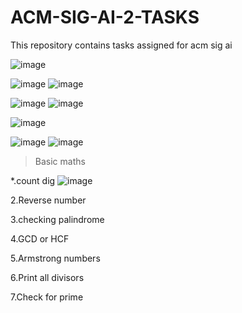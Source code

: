 # ACM-SIG-AI-2-TASKS
This repository contains tasks assigned for acm sig ai 

![image](https://github.com/user-attachments/assets/3513d705-99d6-49c1-9f68-c383d65581ef)

![image](https://github.com/user-attachments/assets/2728f72c-2db7-4066-8c43-a0305822b1a0)
![image](https://github.com/user-attachments/assets/7eccc570-8f87-4cd6-8860-2a01ca8eea40)


![image](https://github.com/user-attachments/assets/027e38ec-7468-4e59-857a-7f32af614917)
![image](https://github.com/user-attachments/assets/bad97470-89fa-4a00-8144-84cbb2831da3)

![image](https://github.com/user-attachments/assets/8e61e475-737f-4973-a985-64e69e2a991f)

![image](https://github.com/user-attachments/assets/b226e659-2eac-4324-8cde-58fec67221ea)
![image](https://github.com/user-attachments/assets/d5758bdb-3d17-4eb5-804c-ec63aa811704)


> Basic maths

*.count dig
![image](https://github.com/user-attachments/assets/54ee55a5-c848-4044-8922-6f23c899a720)

2.Reverse number

3.checking palindrome

4.GCD or HCF

5.Armstrong numbers

6.Print all divisors 

7.Check for prime










